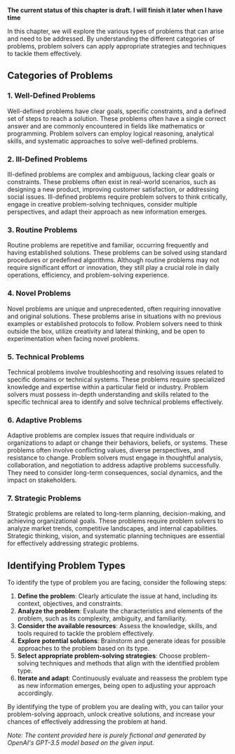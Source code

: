 **The current status of this chapter is draft. I will finish it later when I have time**

In this chapter, we will explore the various types of problems that can arise and need to be addressed. By understanding the different categories of problems, problem solvers can apply appropriate strategies and techniques to tackle them effectively.

Categories of Problems
----------------------

### 1. Well-Defined Problems

Well-defined problems have clear goals, specific constraints, and a defined set of steps to reach a solution. These problems often have a single correct answer and are commonly encountered in fields like mathematics or programming. Problem solvers can employ logical reasoning, analytical skills, and systematic approaches to solve well-defined problems.

### 2. Ill-Defined Problems

Ill-defined problems are complex and ambiguous, lacking clear goals or constraints. These problems often exist in real-world scenarios, such as designing a new product, improving customer satisfaction, or addressing social issues. Ill-defined problems require problem solvers to think critically, engage in creative problem-solving techniques, consider multiple perspectives, and adapt their approach as new information emerges.

### 3. Routine Problems

Routine problems are repetitive and familiar, occurring frequently and having established solutions. These problems can be solved using standard procedures or predefined algorithms. Although routine problems may not require significant effort or innovation, they still play a crucial role in daily operations, efficiency, and problem-solving experience.

### 4. Novel Problems

Novel problems are unique and unprecedented, often requiring innovative and original solutions. These problems arise in situations with no previous examples or established protocols to follow. Problem solvers need to think outside the box, utilize creativity and lateral thinking, and be open to experimentation when facing novel problems.

### 5. Technical Problems

Technical problems involve troubleshooting and resolving issues related to specific domains or technical systems. These problems require specialized knowledge and expertise within a particular field or industry. Problem solvers must possess in-depth understanding and skills related to the specific technical area to identify and solve technical problems effectively.

### 6. Adaptive Problems

Adaptive problems are complex issues that require individuals or organizations to adapt or change their behaviors, beliefs, or systems. These problems often involve conflicting values, diverse perspectives, and resistance to change. Problem solvers must engage in thoughtful analysis, collaboration, and negotiation to address adaptive problems successfully. They need to consider long-term consequences, social dynamics, and the impact on stakeholders.

### 7. Strategic Problems

Strategic problems are related to long-term planning, decision-making, and achieving organizational goals. These problems require problem solvers to analyze market trends, competitive landscapes, and internal capabilities. Strategic thinking, vision, and systematic planning techniques are essential for effectively addressing strategic problems.

Identifying Problem Types
-------------------------

To identify the type of problem you are facing, consider the following steps:

1. **Define the problem**: Clearly articulate the issue at hand, including its context, objectives, and constraints.
2. **Analyze the problem**: Evaluate the characteristics and elements of the problem, such as its complexity, ambiguity, and familiarity.
3. **Consider the available resources**: Assess the knowledge, skills, and tools required to tackle the problem effectively.
4. **Explore potential solutions**: Brainstorm and generate ideas for possible approaches to the problem based on its type.
5. **Select appropriate problem-solving strategies**: Choose problem-solving techniques and methods that align with the identified problem type.
6. **Iterate and adapt**: Continuously evaluate and reassess the problem type as new information emerges, being open to adjusting your approach accordingly.

By identifying the type of problem you are dealing with, you can tailor your problem-solving approach, unlock creative solutions, and increase your chances of effectively addressing the problem at hand.

*Note: The content provided here is purely fictional and generated by OpenAI's GPT-3.5 model based on the given input.*
